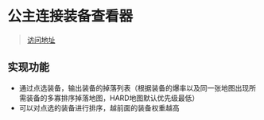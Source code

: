 # 公主连接装备查看器

> [访问地址](https://pcr-go-server.us-south.cf.appdomain.cloud/get)

## 实现功能

- 通过点选装备，输出装备的掉落列表（根据装备的爆率以及同一张地图出现所需装备的多寡排序掉落地图，HARD地图默认优先级最低）
- 可以对点选的装备进行排序，越前面的装备权重越高
